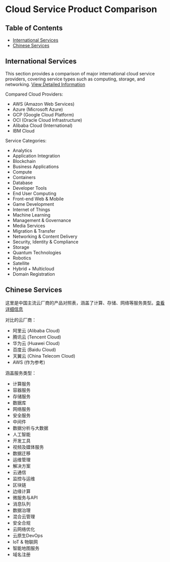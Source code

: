# Cloud Service Product Comparison

## Table of Contents
- [International Services](#international-services)
- [Chinese Services](#chinese-services)



## International Services
This section provides a comparison of major international cloud service providers, covering service types such as computing, storage, and networking. [View Detailed Information](cloud-compare-en.md)

Compared Cloud Providers:
- AWS (Amazon Web Services)
- Azure (Microsoft Azure)
- GCP (Google Cloud Platform)
- OCI (Oracle Cloud Infrastructure)
- Alibaba Cloud (International)
- IBM Cloud

Service Categories:
- Analytics
- Application Integration
- Blockchain
- Business Applications
- Compute
- Containers
- Database
- Developer Tools
- End User Computing
- Front-end Web & Mobile
- Game Development
- Internet of Things
- Machine Learning
- Management & Governance
- Media Services
- Migration & Transfer
- Networking & Content Delivery
- Security, Identity & Compliance
- Storage
- Quantum Technologies
- Robotics
- Satellite
- Hybrid + Multicloud
- Domain Registration

## Chinese Services
这里是中国主流云厂商的产品对照表，涵盖了计算、存储、网络等服务类型。[查看详细信息](cloud-compare-cn.md)

对比的云厂商：
- 阿里云 (Alibaba Cloud)
- 腾讯云 (Tencent Cloud)
- 华为云 (Huawei Cloud)
- 百度云 (Baidu Cloud)
- 天翼云 (China Telecom Cloud)
- AWS (作为参考)

涵盖服务类型：
- 计算服务
- 容器服务
- 存储服务
- 数据库
- 网络服务
- 安全服务
- 中间件
- 数据分析与大数据
- 人工智能
- 开发工具
- 视频及媒体服务
- 数据迁移
- 运维管理
- 解决方案
- 云通信
- 监控与运维
- 区块链
- 边缘计算
- 微服务与API
- 消息队列
- 数据治理
- 混合云管理
- 安全合规
- 云网络优化
- 云原生DevOps
- IoT & 物联网
- 智能地图服务
- 域名注册